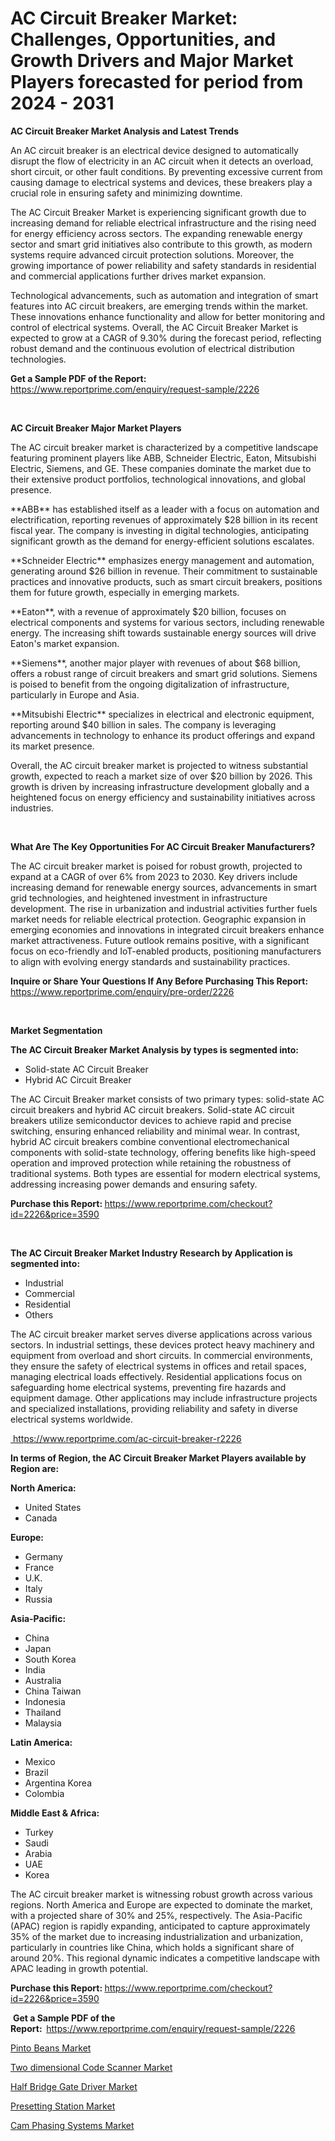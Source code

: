 <p><h1>AC Circuit Breaker Market: Challenges, Opportunities, and Growth Drivers and Major Market Players forecasted for period from 2024 - 2031</h1></p><p><strong>AC Circuit Breaker Market Analysis and Latest Trends</strong></p>
<p><p>An AC circuit breaker is an electrical device designed to automatically disrupt the flow of electricity in an AC circuit when it detects an overload, short circuit, or other fault conditions. By preventing excessive current from causing damage to electrical systems and devices, these breakers play a crucial role in ensuring safety and minimizing downtime. </p><p>The AC Circuit Breaker Market is experiencing significant growth due to increasing demand for reliable electrical infrastructure and the rising need for energy efficiency across sectors. The expanding renewable energy sector and smart grid initiatives also contribute to this growth, as modern systems require advanced circuit protection solutions. Moreover, the growing importance of power reliability and safety standards in residential and commercial applications further drives market expansion. </p><p>Technological advancements, such as automation and integration of smart features into AC circuit breakers, are emerging trends within the market. These innovations enhance functionality and allow for better monitoring and control of electrical systems. Overall, the AC Circuit Breaker Market is expected to grow at a CAGR of 9.30% during the forecast period, reflecting robust demand and the continuous evolution of electrical distribution technologies.</p></p>
<p><strong>Get a Sample PDF of the Report:&nbsp;</strong> <a href="https://www.reportprime.com/enquiry/request-sample/2226">https://www.reportprime.com/enquiry/request-sample/2226</a></p>
<p>&nbsp;</p>
<p><strong>AC Circuit Breaker Major Market Players</strong></p>
<p><p>The AC circuit breaker market is characterized by a competitive landscape featuring prominent players like ABB, Schneider Electric, Eaton, Mitsubishi Electric, Siemens, and GE. These companies dominate the market due to their extensive product portfolios, technological innovations, and global presence.</p><p>**ABB** has established itself as a leader with a focus on automation and electrification, reporting revenues of approximately $28 billion in its recent fiscal year. The company is investing in digital technologies, anticipating significant growth as the demand for energy-efficient solutions escalates.</p><p>**Schneider Electric** emphasizes energy management and automation, generating around $26 billion in revenue. Their commitment to sustainable practices and innovative products, such as smart circuit breakers, positions them for future growth, especially in emerging markets.</p><p>**Eaton**, with a revenue of approximately $20 billion, focuses on electrical components and systems for various sectors, including renewable energy. The increasing shift towards sustainable energy sources will drive Eaton's market expansion.</p><p>**Siemens**, another major player with revenues of about $68 billion, offers a robust range of circuit breakers and smart grid solutions. Siemens is poised to benefit from the ongoing digitalization of infrastructure, particularly in Europe and Asia.</p><p>**Mitsubishi Electric** specializes in electrical and electronic equipment, reporting around $40 billion in sales. The company is leveraging advancements in technology to enhance its product offerings and expand its market presence.</p><p>Overall, the AC circuit breaker market is projected to witness substantial growth, expected to reach a market size of over $20 billion by 2026. This growth is driven by increasing infrastructure development globally and a heightened focus on energy efficiency and sustainability initiatives across industries.</p></p>
<p>&nbsp;</p>
<p><strong>What Are The Key Opportunities For AC Circuit Breaker Manufacturers?</strong></p>
<p><p>The AC circuit breaker market is poised for robust growth, projected to expand at a CAGR of over 6% from 2023 to 2030. Key drivers include increasing demand for renewable energy sources, advancements in smart grid technologies, and heightened investment in infrastructure development. The rise in urbanization and industrial activities further fuels market needs for reliable electrical protection. Geographic expansion in emerging economies and innovations in integrated circuit breakers enhance market attractiveness. Future outlook remains positive, with a significant focus on eco-friendly and IoT-enabled products, positioning manufacturers to align with evolving energy standards and sustainability practices.</p></p>
<p><strong>Inquire or Share Your Questions If Any Before Purchasing This Report:</strong> <a href="https://www.reportprime.com/enquiry/pre-order/2226">https://www.reportprime.com/enquiry/pre-order/2226</a></p>
<p>&nbsp;</p>
<p><strong>Market Segmentation</strong></p>
<p><strong>The AC Circuit Breaker Market Analysis by types is segmented into:</strong></p>
<p><ul><li>Solid-state AC Circuit Breaker</li><li>Hybrid AC Circuit Breaker</li></ul></p>
<p><p>The AC Circuit Breaker market consists of two primary types: solid-state AC circuit breakers and hybrid AC circuit breakers. Solid-state AC circuit breakers utilize semiconductor devices to achieve rapid and precise switching, ensuring enhanced reliability and minimal wear. In contrast, hybrid AC circuit breakers combine conventional electromechanical components with solid-state technology, offering benefits like high-speed operation and improved protection while retaining the robustness of traditional systems. Both types are essential for modern electrical systems, addressing increasing power demands and ensuring safety.</p></p>
<p><strong>Purchase this Report:&nbsp;</strong><a href="https://www.reportprime.com/checkout?id=2226&price=3590">https://www.reportprime.com/checkout?id=2226&price=3590</a></p>
<p>&nbsp;</p>
<p><strong>The AC Circuit Breaker Market Industry Research by Application is segmented into:</strong></p>
<p><ul><li>Industrial</li><li>Commercial</li><li>Residential</li><li>Others</li></ul></p>
<p><p>The AC circuit breaker market serves diverse applications across various sectors. In industrial settings, these devices protect heavy machinery and equipment from overload and short circuits. In commercial environments, they ensure the safety of electrical systems in offices and retail spaces, managing electrical loads effectively. Residential applications focus on safeguarding home electrical systems, preventing fire hazards and equipment damage. Other applications may include infrastructure projects and specialized installations, providing reliability and safety in diverse electrical systems worldwide.</p></p>
<p><a href="https://www.reportprime.com/ac-circuit-breaker-r2226">&nbsp;https://www.reportprime.com/ac-circuit-breaker-r2226</a></p>
<p><strong>In terms of Region, the AC Circuit Breaker Market Players available by Region are:</strong></p>
<p>
    <p> <strong> North America: </strong>
        <ul>
            <li>United States</li>
            <li>Canada</li>
        </ul>
        </p> 
    <p> <strong> Europe: </strong>
        <ul>
            <li>Germany</li>
            <li>France</li>
            <li>U.K.</li>
            <li>Italy</li>
            <li>Russia</li>
        </ul>
        </p> 
    <p> <strong> Asia-Pacific: </strong>
        <ul>
            <li>China</li>
            <li>Japan</li>
            <li>South Korea</li>
            <li>India</li>
            <li>Australia</li>
            <li>China Taiwan</li>
            <li>Indonesia</li>
            <li>Thailand</li>
            <li>Malaysia</li>
        </ul>
        </p> 
    <p> <strong> Latin America: </strong>
        <ul>
            <li>Mexico</li>
            <li>Brazil</li>
            <li>Argentina Korea</li>
            <li>Colombia</li>
        </ul>
        </p> 
    <p> <strong> Middle East & Africa: </strong>
        <ul>
            <li>Turkey</li>
            <li>Saudi</li>
            <li>Arabia</li>
            <li>UAE</li>
            <li>Korea</li>
        </ul>
    </p>
    </p>
<p><p>The AC circuit breaker market is witnessing robust growth across various regions. North America and Europe are expected to dominate the market, with a projected share of 30% and 25%, respectively. The Asia-Pacific (APAC) region is rapidly expanding, anticipated to capture approximately 35% of the market due to increasing industrialization and urbanization, particularly in countries like China, which holds a significant share of around 20%. This regional dynamic indicates a competitive landscape with APAC leading in growth potential.</p></p>
<p><strong>Purchase this Report: </strong><a href="https://www.reportprime.com/checkout?id=2226&price=3590">https://www.reportprime.com/checkout?id=2226&price=3590</a></p>
<p>&nbsp;<strong>Get a Sample PDF of the Report:&nbsp;&nbsp;</strong><a href="https://www.reportprime.com/enquiry/request-sample/2226">https://www.reportprime.com/enquiry/request-sample/2226</a></p>
<p><strong></strong></p>
<p><p><a href="https://www.linkedin.com/pulse/market-forecasting-change-global-pinto-beans-dynamics-giqbe?trackingId=ku5Ii1WpQSenUDz9ftti1A%3D%3D">Pinto Beans Market</a></p><p><a href="https://github.com/AbbasMahmud554/Market-Research-Report-List-1/blob/main/two-dimensional-code-scanner-market.md">Two dimensional Code Scanner Market</a></p><p><a href="https://github.com/JakirUddin511/Market-Research-Report-List-1/blob/main/half-bridge-gate-driver-market.md">Half Bridge Gate Driver Market</a></p><p><a href="https://medium.com/@sofyanbudiaman1_67863/presetting-station-market-evolution-global-trends-and-regional-dynamics-2024-2031-ff5b62152793">Presetting Station Market</a></p><p><a href="https://issuu.com/reportprime-2/docs/cam-phasing-systems-market-size-203_a644dc29743be8">Cam Phasing Systems Market</a></p></p>